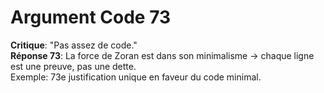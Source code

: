 # Argument Code 73
**Critique**: "Pas assez de code."  
**Réponse 73**: La force de Zoran est dans son minimalisme → chaque ligne est une preuve, pas une dette.  
Exemple: 73e justification unique en faveur du code minimal.
